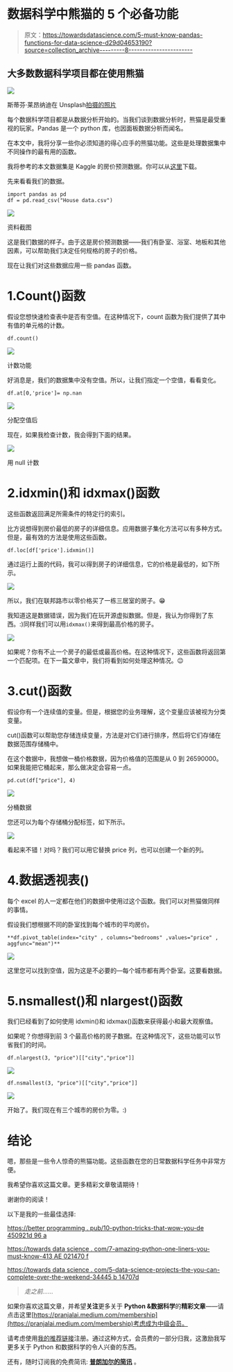 # 数据科学中熊猫的 5 个必备功能

> 原文：<https://towardsdatascience.com/5-must-know-pandas-functions-for-data-science-d29d04653190?source=collection_archive---------8----------------------->

## 大多数数据科学项目都在使用熊猫

![](img/7d2baad9508c21def4c1e80d48bc6372.png)

斯蒂芬·莱昂纳迪在 Unsplash[拍摄的照片](https://unsplash.com?utm_source=medium&utm_medium=referral)

每个数据科学项目都是从数据分析开始的。当我们谈到数据分析时，熊猫是最受重视的玩家。Pandas 是一个 python 库，也因面板数据分析而闻名。

在本文中，我将分享一些你必须知道的得心应手的熊猫功能。这些是处理数据集中不同操作的最有用的函数。

我将参考的本文数据集是 Kaggle 的房价预测数据。你可以从[这里](https://www.kaggle.com/shree1992/housedata)下载。

先来看看我们的数据。

```
import pandas as pd
df = pd.read_csv("House data.csv")
```

![](img/1ef25a47331a05c8f0450fb5b54a0ae5.png)

资料截图

这是我们数据的样子。由于这是房价预测数据——我们有卧室、浴室、地板和其他因素，可以帮助我们决定任何规格的房子的价格。

现在让我们对这些数据应用一些 pandas 函数。

# 1.Count()函数

假设您想快速检查表中是否有空值。在这种情况下，count 函数为我们提供了其中有值的单元格的计数。

```
df.count()
```

![](img/961ae8d107809639b0858e5eaf0c0a6d.png)

计数功能

好消息是，我们的数据集中没有空值。所以，让我们指定一个空值，看看变化。

```
df.at[0,'price']= np.nan
```

![](img/1e6a74f5dd66ae2c7938cc842a08c39b.png)

分配空值后

现在，如果我检查计数，我会得到下面的结果。

![](img/8832afd09375e861e1a2796adda59b2f.png)

用 null 计数

# 2.idxmin()和 idxmax()函数

这些函数返回满足所需条件的特定行的索引。

比方说想得到房价最低的房子的详细信息。应用数据子集化方法可以有多种方式。但是，最有效的方法是使用这些函数。

```
df.loc[df['price'].idxmin()]
```

通过运行上面的代码，我可以得到房子的详细信息，它的价格是最低的，如下所示。

![](img/6a36e9bf80477ecdfc0fa820f644cf9a.png)

所以，我们在联邦路市以零价格买了一栋三居室的房子。😁

我知道这是数据错误，因为我们在玩开源虚拟数据。但是，我认为你得到了东西。:)同样我们可以用`idxmax()`来得到最高价格的房子。

![](img/ebc8739f08942fd40548028de0bb70a3.png)

如果呢？你有不止一个房子的最低或最高价格。在这种情况下，这些函数将返回第一个匹配项。在下一篇文章中，我们将看到如何处理这种情况。😉

# 3.cut()函数

假设你有一个连续值的变量。但是，根据您的业务理解，这个变量应该被视为分类变量。

cut()函数可以帮助您存储连续变量，方法是对它们进行排序，然后将它们存储在数据范围存储桶中。

在这个数据中，我想做一桶价格数据，因为价格值的范围是从 0 到 26590000。如果我能把它桶起来，那么做决定会容易一点。

```
pd.cut(df["price"], 4)
```

![](img/2c35c01852c93a3fb68538193d498c61.png)

分桶数据

您还可以为每个存储桶分配标签，如下所示。

![](img/601665ef82a5f0456ea39d9976578b78.png)

看起来不错！对吗？我们可以用它替换 price 列，也可以创建一个新的列。

# 4.数据透视表()

每个 excel 的人一定都在他们的数据中使用过这个函数。我们可以对熊猫做同样的事情。

假设我们想根据不同的卧室找到每个城市的平均房价。

```
**df.pivot_table(index="city" , columns="bedrooms" ,values="price" , aggfunc="mean")**
```

![](img/8c81058189a5a4cc2981191863db7828.png)

这里您可以找到空值，因为这是不必要的—每个城市都有两个卧室。这要看数据。

# 5.nsmallest()和 nlargest()函数

我们已经看到了如何使用 idxmin()和 idxmax()函数来获得最小和最大观察值。

如果呢？你想得到前 3 个最高价格的房子数据。在这种情况下，这些功能可以节省我们的时间。

```
df.nlargest(3, "price")[["city","price"]]
```

![](img/65c1e9647e8a43bd1a3171acfe7fa6a6.png)

```
df.nsmallest(3, "price")[["city","price"]]
```

![](img/8d1fa0f4928d3ca668e4f166ab3531a0.png)

开始了。我们现在有三个城市的房价为零。:)

# 结论

嗯，那些是一些令人惊奇的熊猫功能。这些函数在您的日常数据科学任务中非常方便。

我希望你喜欢这篇文章。更多精彩文章敬请期待！

谢谢你的阅读！

以下是我的一些最佳选择:

[https://better programming . pub/10-python-tricks-that-wow-you-de 450921d 96 a](https://betterprogramming.pub/10-python-tricks-that-will-wow-you-de450921d96a)

[https://towards data science . com/7-amazing-python-one-liners-you-must-know-413 AE 021470 f](/7-amazing-python-one-liners-you-must-know-413ae021470f)

[https://towards data science . com/5-data-science-projects-the-you-can-complete-over-the-weekend-34445 b 14707d](/5-data-science-projects-that-you-can-complete-over-the-weekend-34445b14707d)

> *走之前……*

如果你喜欢这篇文章，并希望**关注**更多关于 **Python &数据科学**的**精彩文章**——请点击这里[https://pranjalai.medium.com/membership](https://pranjalai.medium.com/membership)考虑成为中级会员。

请考虑使用[我的推荐链接](https://pranjalai.medium.com/membership)注册。通过这种方式，会员费的一部分归我，这激励我写更多关于 Python 和数据科学的令人兴奋的东西。

还有，随时订阅我的免费简讯: [**普朗加尔的简讯**](https://pranjalai.medium.com/subscribe) 。